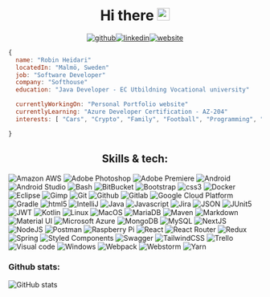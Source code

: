 <div align="center">
  
  # Hi there <img src="https://media.giphy.com/media/hvRJCLFzcasrR4ia7z/giphy.gif" width="25px">
  [<img src='https://img.shields.io/badge/-Github-181717?style=flat-square&logo=github&logoColor=white' alt='github'>](https://github.com/misterZink)[<img src='https://img.shields.io/badge/-LinkedIn-0A66C2?style=flat-square&logo=linkedin&logoColor=white' alt='linkedin'>](https://www.linkedin.com/in/robin-heidari/)[<img src='https://img.shields.io/badge/-RobinHeidari.com-FB542B?style=flat-square&logo=brave&logoColor=white' alt='website'>](https://robinheidari.com) 

 </div>
  
```javascript
{
  name: "Robin Heidari"
  locatedIn: "Malmö, Sweden"
  job: "Software Developer"
  company: "Softhouse"
  education: "Java Developer - EC Utbildning Vocational university" 

  currentlyWorkingOn: "Personal Portfolio website"
  currentlyLearning: "Azure Developer Certification - AZ-204"
  interests: [ "Cars", "Crypto", "Family", "Football", "Programming", "Tech" ]

}
```
<div align="center">
  
  ## Skills & tech: 

</div>
<p>
  <img alt="Amazon AWS" src="https://img.shields.io/badge/-Amazon AWS-232F3E?style=flat-square&logo=amazonaws&logoColor=white" />
  <img alt="Adobe Photoshop" src="https://img.shields.io/badge/-Adobe Photoshop-31A8FF?style=flat-square&logo=adobephotoshop&logoColor=white" />
  <img alt="Adobe Premiere" src="https://img.shields.io/badge/-Adobe Premiere-9999FF?style=flat-square&logo=adobepremierepro&logoColor=white" />
  <img alt="Android" src="https://img.shields.io/badge/-Android Development-3DDC84?style=flat-square&logo=android&logoColor=white" />
  <img alt="Android Studio" src="https://img.shields.io/badge/-Android Studio-3DDC84?style=flat-square&logo=androidstudio&logoColor=white" />
  <img alt="Bash" src="https://img.shields.io/badge/-Bash-4EAA25?style=flat-square&logo=gnubash&logoColor=white" />
  <img alt="BitBucket" src="https://img.shields.io/badge/-Bitbucket-0052CC?style=flat-square&logo=bitbucket&logoColor=white" />
  <img alt="Bootstrap" src="https://img.shields.io/badge/-Bootstrap-7952B3?style=flat-square&logo=bootstrap&logoColor=white" />
  <img alt="css3" src="https://img.shields.io/badge/-CSS3-1572B6?style=flat-square&logo=css3&logoColor=white" />
  <img alt="Docker" src="https://img.shields.io/badge/-Docker-46a2f1?style=flat-square&logo=docker&logoColor=white" />
  <img alt="Eclipse" src="https://img.shields.io/badge/-Eclipse-2C2255?style=flat-square&logo=eclipseide&logoColor=white" />
  <img alt="Gimp" src="https://img.shields.io/badge/-GIMP-5C5543?style=flat-square&logo=gimp&logoColor=white" />
  <img alt="Git" src="https://img.shields.io/badge/-GIT-F05032?style=flat-square&logo=git&logoColor=white" />
  <img alt="Github" src="https://img.shields.io/badge/-Github-181717?style=flat-square&logo=github&logoColor=white" />
  <img alt="Gitlab" src="https://img.shields.io/badge/-Gitlab-FCA121?style=flat-square&logo=gitlab&logoColor=white" />
  <img alt="Google Cloud Platform" src="https://img.shields.io/badge/-Google_Cloud_Platform-1a73e8?style=flat-square&logo=google-cloud&logoColor=white"/>
  <img alt="Gradle" src="https://img.shields.io/badge/-Gradle-02303A?style=flat-square&logo=gradle&logoColor=white" />  
  <img alt="html5" src="https://img.shields.io/badge/-HTML5-E34F26?style=flat-square&logo=html5&logoColor=white" />
  <img alt="IntelliJ" src="https://img.shields.io/badge/-IntelliJ-000000?style=flat-square&logo=intellijidea&logoColor=white" />
  <img alt="Java" src="https://img.shields.io/badge/-Java-007396?style=flat-square&logo=java&logoColor=white" />
  <img alt="Javascript" src="https://img.shields.io/badge/-Javascript-F7DF1E?style=flat-square&logo=javascript&logoColor=white" />
  <img alt="Jira" src="https://img.shields.io/badge/-Jira-0052CC?style=flat-square&logo=jira&logoColor=white" />
  <img alt="JSON" src="https://img.shields.io/badge/-JSON-000000?style=flat-square&logo=json&logoColor=white" />
  <img alt="JUnit5" src="https://img.shields.io/badge/-JUnit5-25A162?style=flat-square&logo=junit5&logoColor=white" />
  <img alt="JWT" src="https://img.shields.io/badge/-JWT-000000?style=flat-square&logo=jsonwebtokens&logoColor=white" />
  <img alt="Kotlin" src="https://img.shields.io/badge/-Kotlin-7F52FF?style=flat-square&logo=kotlin&logoColor=white" />
  <img alt="Linux" src="https://img.shields.io/badge/-Linux-FCC624?style=flat-square&logo=linux&logoColor=white" />
  <img alt="MacOS" src="https://img.shields.io/badge/-MacOS-000000?style=flat-square&logo=macos&logoColor=white" />
  <img alt="MariaDB" src="https://img.shields.io/badge/-MariaDB-003545?style=flat-square&logo=mariadb&logoColor=white" />
  <img alt="Maven" src="https://img.shields.io/badge/-Maven-C71A36?style=flat-square&logo=apachemaven&logoColor=white" />
  <img alt="Markdown" src="https://img.shields.io/badge/-Markdown-000000?style=flat-square&logo=markdown&logoColor=white" />
  <img alt="Material UI" src="https://img.shields.io/badge/-Material UI-007FFF?style=flat-square&logo=mui&logoColor=white" />
  <img alt="Microsoft Azure" src="https://img.shields.io/badge/-Microsoft Azure-0078D4?style=flat-square&logo=microsoftazure&logoColor=white" />
  <img alt="MongoDB" src="https://img.shields.io/badge/-MongoDB-13aa52?style=flat-square&logo=mongodb&logoColor=white" />
  <img alt="MySQL" src="https://img.shields.io/badge/-MySQL-4479A1?style=flat-square&logo=mysql&logoColor=white" />
  <img alt="NextJS" src="https://img.shields.io/badge/-NextJS-000000?style=flat-square&logo=next.js&logoColor=white" />
  <img alt="NodeJS" src="https://img.shields.io/badge/-NodeJS-339933?style=flat-square&logo=node.js&logoColor=white" />
  <img alt="Postman" src="https://img.shields.io/badge/-Postman-FF6C37?style=flat-square&logo=postman&logoColor=white" />
  <img alt="Raspberry Pi" src="https://img.shields.io/badge/-Raspberry Pi-A22846?style=flat-square&logo=raspberrypi&logoColor=white" />
  <img alt="React" src="https://img.shields.io/badge/-React-45b8d8?style=flat-square&logo=react&logoColor=white" />
  <img alt="React Router" src="https://img.shields.io/badge/-React Router-CA4245?style=flat-square&logo=reactrouter&logoColor=white" />
  <img alt="Redux" src="https://img.shields.io/badge/-Redux-764ABC?style=flat-square&logo=redux&logoColor=white" />
  <img alt="Spring" src="https://img.shields.io/badge/-Spring-6DB33F?style=flat-square&logo=spring&logoColor=white" />
  <img alt="Styled Components" src="https://img.shields.io/badge/-StyledComponents-DB7093?style=flat-square&logo=styled-components&logoColor=white" />
  <img alt="Swagger" src="https://img.shields.io/badge/-Swagger-85EA2D?style=flat-square&logo=swagger&logoColor=white" />
  <img alt="TailwindCSS" src="https://img.shields.io/badge/-Tailwind CSS-06B6D4?style=flat-square&logo=tailwindcss&logoColor=white" />
  <img alt="Trello" src="https://img.shields.io/badge/-Trello-0052CC?style=flat-square&logo=trello&logoColor=white" />
  <img alt="Visual code" src="https://img.shields.io/badge/-Visual Studio Code-007ACC?style=flat-square&logo=visualstudiocode&logoColor=white" />
  <img alt="Windows" src="https://img.shields.io/badge/-Windows-0078D6?style=flat-square&logo=windows&logoColor=white" />
  <img alt="Webpack" src="https://img.shields.io/badge/-Webpack-8DD6F9?style=flat-square&logo=webpack&logoColor=white" />
  <img alt="Webstorm" src="https://img.shields.io/badge/-Webstorm-000000?style=flat-square&logo=webstorm&logoColor=white" />
  <img alt="Yarn" src="https://img.shields.io/badge/-Yarn-2C8EBB?style=flat-square&logo=yarn&logoColor=white" />
</p>


### Github stats:
![GitHub stats](https://github-readme-stats.vercel.app/api?username=misterZink&show_icons=true&theme=github_dark)  

